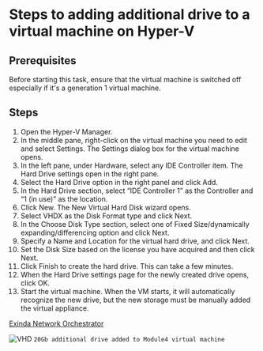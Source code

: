 # Steps to adding additional drive to a virtual machine on Hyper-V


## Prerequisites
Before starting this task, ensure that the virtual machine is switched off especially if it's a generation 1 virtual machine.

## Steps
1. Open the Hyper-V Manager.
2. In the middle pane, right-click on the virtual machine you need to edit and select Settings. The Settings dialog box for the virtual machine opens.
3. In the left pane, under Hardware, select any IDE Controller item. The Hard Drive settings open in the right pane.
4. Select the Hard Drive option in the right panel and click Add.
5. In the Hard Drive section, select “IDE Controller 1” as the Controller and “1 (in use)” as the location.
6. Click New. The New Virtual Hard Disk wizard opens.
7. Select VHDX as the Disk Format type and click Next.
8. In the Choose Disk Type section, select one of Fixed Size/dynamically expanding/differencing option and click Next.
9. Specify a Name and Location for the virtual hard drive, and click Next.
10. Set the Disk Size based on the license you have acquired and then click Next.
11. Click Finish to create the hard drive. This can take a few minutes.
12. When the Hard Drive settings page for the newly created drive opens, click OK.
13. Start the virtual machine. When the VM starts, it will automatically recognize the new drive, but the new storage must be manually added the virtual appliance.

[Exinda Network Orchestrator](https://manuals.gfi.com/en/exinda/help/content/exos/virtual-appliances/hyper-v/hyperv-locate-vhd.htm)

![VHD](https://github.com/user-attachments/assets/4824c334-c1b7-4945-b2df-f67d17a25c9c)
`20Gb additional drive added to Module4 virtual machine`
